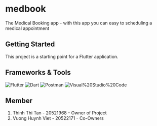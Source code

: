 # medbook

The Medical Booking app - with this app you can easy to scheduling a medical appointment

## Getting Started

This project is a starting point for a Flutter application.
## Frameworks & Tools
![Flutter](https://img.shields.io/badge/Flutter-02569B.svg?style=for-the-badge&logo=Flutter&logoColor=white)
![Dart](https://img.shields.io/badge/Dart-0175C2.svg?style=for-the-badge&logo=Dart&logoColor=white)
![Postman](https://img.shields.io/badge/Postman-FF6C37.svg?style=for-the-badge&logo=Postman&logoColor=white)
![Visual%20Studio%20Code](https://img.shields.io/badge/Visual%20Studio%20Code-007ACC.svg?style=for-the-badge&logo=Visual-Studio-Code&logoColor=white)
![]()
![]()

## Member
1. Thinh Thi Tan    - 20521968 - Owner of Project
2. Vuong Huynh Viet - 20522171 - Co-Owners
